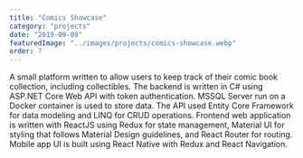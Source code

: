 ```yaml
---
title: "Comics Showcase"
category: "projects"
date: "2019-09-09"
featuredImage: "../images/projects/comics-showcase.webp"
order: 7
---
```

A small platform written to allow users to keep track of their comic book collection, including collectibles. The backend is written in C# using ASP.NET Core Web API with token authentication. MSSQL Server run on a Docker container is used to store data. The API used Entity Core Framework for data modeling and LINQ for CRUD operations. Frontend web application is written with ReactJS using Redux for state management, Material UI for styling that follows Material Design guidelines, and React Router for routing. Mobile app UI is built using React Native with Redux and React Navigation.